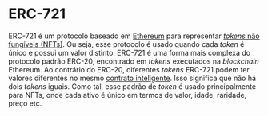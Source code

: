 # ERC-721

ERC-721 é um protocolo baseado em [Ethereum](Ethereum.md) para representar [_tokens_ não fungíveis (NFTs)](NFT.md). Ou seja, esse protocolo é usado quando cada _token_ é único e possui um valor distinto. ERC-721 é uma forma mais complexa do protocolo padrão ERC-20, encontrado em _tokens_ executados na _blockchain_ Ethereum. Ao contrário do ERC-20, diferentes _tokens_ ERC-721 podem ter valores diferentes no mesmo [contrato inteligente](Contrato%20Inteligente.md). Isso significa que não há dois _tokens_ iguais. Como tal, esse padrão de _token_ é usado principalmente para NFTs, onde cada ativo é único em termos de valor, idade, raridade, preço etc.
